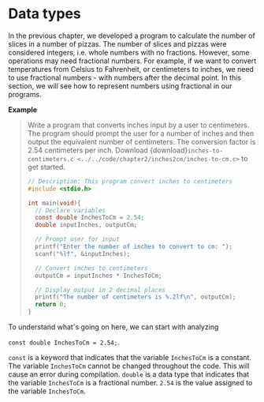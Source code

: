 # Data types

In the previous chapter, we developed a program to calculate the number of slices in a number of pizzas. The number of slices and pizzas were considered integers, i.e. whole numbers with no fractions. However, some operations may need fractional numbers. For example, if we want to convert temperatures from Celsius to Fahrenheit, or centimeters to inches, we need to use fractional numbers - with numbers after the decimal point. In this section, we will see how to represent numbers using fractional in our programs.

**Example**

> Write a program that converts inches input by a user to centimeters. The program should prompt the user for a number of inches and then output the equivalent number of centimeters. The conversion factor is $2.54$ centimeters per inch. Download {download}`inches-to-centimeters.c <../../code/chapter2/inches2cm/inches-to-cm.c>` to get started.
> ```c {.line-numbers}
> // Description: This program convert inches to centimeters
> #include <stdio.h>
>
> int main(void){
>   // Declare variables
>   const double InchesToCm = 2.54;
>   double inputInches, outputCm;
> 
>   // Prompt user for input
>   printf("Enter the number of inches to convert to cm: ");
>   scanf("%lf", &inputInches);
> 
>   // Convert inches to centimeters
>   outputCm = inputInches * InchesToCm;
> 
>   // Display output in 2 decimal places
>   printf("The number of centimeters is %.2lf\n", outputCm);
>   return 0;
>}
>```

To understand what's going on here, we can start with analyzing 

`const double InchesToCm = 2.54;`. 

`const` is a keyword that indicates that the variable `InchesToCm` is a constant. The variable `InchesToCm` cannot be changed throughout the code. This will cause an error during compilation. `double` is a data type that indicates that the variable `InchesToCm` is a fractional number. `2.54` is the value assigned to the variable `InchesToCm`.